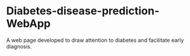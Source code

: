 # Diabetes-disease-prediction-WebApp

A web page developed to draw attention to diabetes and facilitate early diagnosis.
